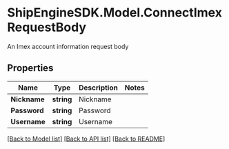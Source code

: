 # ShipEngineSDK.Model.ConnectImexRequestBody
An Imex account information request body

## Properties

Name | Type | Description | Notes
------------ | ------------- | ------------- | -------------
**Nickname** | **string** | Nickname | 
**Password** | **string** | Password | 
**Username** | **string** | Username | 

[[Back to Model list]](../../README.md#documentation-for-models) [[Back to API list]](../../README.md#documentation-for-api-endpoints) [[Back to README]](../../README.md)

